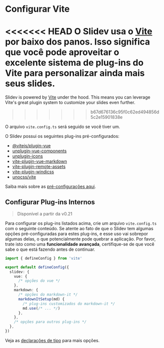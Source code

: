 # Configurar Vite

<Environment type="node" />

<<<<<<< HEAD
O Slidev usa o [Vite](http://vitejs.dev/) por baixo dos panos. Isso significa que você pode aproveitar o excelente sistema de plug-ins do Vite para personalizar ainda mais seus slides.
=======
Slidev is powered by [Vite](https://vitejs.dev/) under the hood. This means you can leverage Vite's great plugin system to customize your slides even further.
>>>>>>> b67d676136c95f0c62ed494856d5c2e15901838e

O arquivo `vite.config.ts` será seguido se você tiver um.

O Slidev possui os seguintes plug-ins pré-configurados:

- [@vitejs/plugin-vue](https://github.com/vitejs/vite/tree/main/packages/plugin-vue)
- [unplugin-vue-components](https://github.com/antfu/unplugin-vue-components)
- [unplugin-icons](https://github.com/antfu/unplugin-icons)
- [vite-plugin-vue-markdown](https://github.com/antfu/vite-plugin-vue-markdown)
- [vite-plugin-remote-assets](https://github.com/antfu/vite-plugin-remote-assets)
- [vite-plugin-windicss](https://github.com/windicss/vite-plugin-windicss)
- [unocss/vite](https://github.com/unocss/unocss/tree/main/packages/vite)

Saiba mais sobre as [pré-configurações aqui](https://github.com/slidevjs/slidev/blob/main/packages/slidev/node/plugins/preset.ts).

## Configurar Plug-ins Internos

> Disponível a partir da v0.21

Para configurar os plug-ins listados acima, crie um arquivo `vite.config.ts` com o seguinte conteúdo. Se atente ao fato de que o Slidev tem algumas opções pré-configuradas para estes plug-ins, e esse uso vai sobrepor algumas delas, o que potencialmente pode quebrar a aplicação. Por favor, trate isto como uma **funcionalidade avançada**, certifique-se de que você sabe o que está fazendo antes de continuar.

```ts
import { defineConfig } from 'vite'

export default defineConfig({
  slidev: {
    vue: {
      /* opções do vue */
    },
    markdown: {
      /* opções do markdown-it */
      markdownItSetup(md) {
        /* plug-ins customizados do markdown-it */
        md.use(/* ... */)
      },
    },
    /* opções para outros plug-ins */
  },
})
```

Veja as [declarações de tipo](https://github.com/slidevjs/slidev/blob/main/packages/slidev/node/options.ts#L50) para mais opções.
